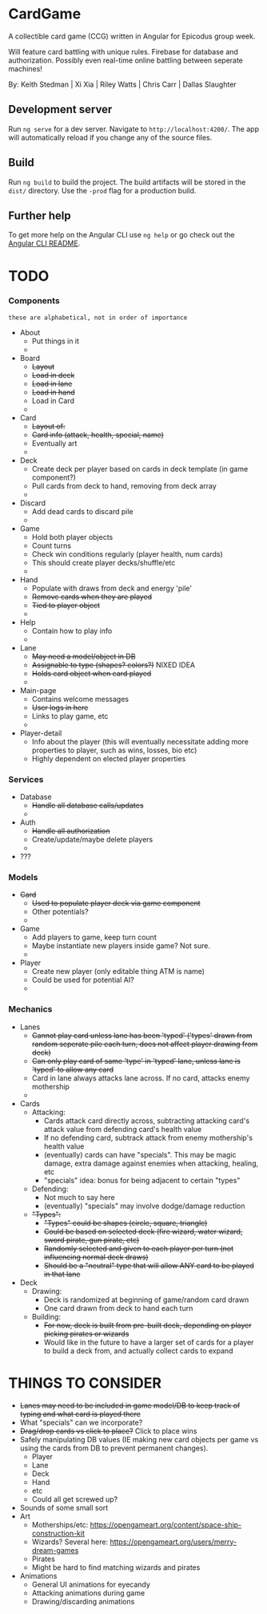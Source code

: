 # CardGame

A collectible card game (CCG) written in Angular for Epicodus group week.

Will feature card battling with unique rules. Firebase for database and authorization. Possibly even real-time online battling between seperate machines!

By: Keith Stedman | Xi Xia | Riley Watts | Chris Carr | Dallas Slaughter

## Development server

Run `ng serve` for a dev server. Navigate to `http://localhost:4200/`. The app will automatically reload if you change any of the source files.

## Build

Run `ng build` to build the project. The build artifacts will be stored in the `dist/` directory. Use the `-prod` flag for a production build.

## Further help

To get more help on the Angular CLI use `ng help` or go check out the [Angular CLI README](https://github.com/angular/angular-cli/blob/master/README.md).


TODO
======

### Components
`these are alphabetical, not in order of importance`
+ About
  + Put things in it
  +
+ Board
  + ~~Layout~~
  + ~~Load in deck~~
  + ~~Load in lane~~
  + ~~Load in hand~~
  + Load in Card
  +
+ Card
  + ~~Layout of:~~
  + ~~Card info (attack, health, special, name)~~
  + Eventually art
  +
+ Deck
  + Create deck per player based on cards in deck template (in game component?)
  + Pull cards from deck to hand, removing from deck array
  +
+ Discard
  + Add dead cards to discard pile
  +
+ Game
  + Hold both player objects
  + Count turns
  + Check win conditions regularly (player health, num cards)
  + This should create player decks/shuffle/etc
  +
+ Hand
  + Populate with draws from deck and energy 'pile'
  + ~~Remove cards when they are played~~
  + ~~Tied to player object~~
  +
+ Help
  + Contain how to play info
  +
+ Lane
  + ~~May need a model/object in DB~~
  + ~~Assignable to type (shapes? colors?)~~ NIXED IDEA
  + ~~Holds card object when card played~~
  +
+ Main-page
  + Contains welcome messages
  + ~~User logs in here~~
  + Links to play game, etc
  +
+ Player-detail
  + Info about the player (this will eventually necessitate adding more properties to player, such as wins, losses, bio etc)
  + Highly dependent on elected player properties


### Services
+ Database
  + ~~Handle all database calls/updates~~
  +
+ Auth
  + ~~Handle all authorization~~
  + Create/update/maybe delete players
  +
+ ???


### Models
+ ~~Card~~
  + ~~Used to populate player deck via game component~~
  + Other potentials?
  +
+ Game
  + Add players to game, keep turn count
  + Maybe instantiate new players inside game? Not sure.
  +
+ Player
  + Create new player (only editable thing ATM is name)
  + Could be used for potential AI?
  +

### Mechanics
+ Lanes
  + ~~Cannot play card unless lane has been 'typed' ('types' drawn from random seperate pile each turn, does not affect player drawing from deck)~~
  + ~~Can only play card of same 'type' in 'typed' lane, unless lane is 'typed' to allow any card~~
  + Card in lane always attacks lane across. If no card, attacks enemy mothership
  +
+ Cards
  + Attacking:
    + Cards attack card directly across, subtracting attacking card's attack value from defending card's health value
    + If no defending card, subtrack attack from enemy mothership's health value
    + (eventually) cards can have "specials". This may be magic damage, extra damage against enemies when attacking, healing, etc
    + "specials" idea: bonus for being adjacent to certain "types"
  + Defending:
    + Not much to say here
    + (eventually) "specials" may involve dodge/damage reduction
  + ~~"Types":~~
    + ~~"Types" could be shapes (circle, square, triangle)~~
    + ~~Could be based on selected deck (fire wizard, water wizard, sword pirate, gun pirate, etc)~~
    + ~~Randomly selected and given to each player per turn (not influencing normal deck draws)~~
    + ~~Should be a "neutral" type that will allow ANY card to be played in that lane~~
+ Deck
  + Drawing:
    + Deck is randomized at beginning of game/random card drawn
    + One card drawn from deck to hand each turn
  + Building:
    + ~~For now, deck is built from pre-built deck, depending on player picking pirates or wizards~~
    + Would like in the future to have a larger set of cards for a player to build a deck from, and actually collect cards to expand


THINGS TO CONSIDER
======
+ ~~Lanes may need to be included in game model/DB to keep track of typing and what card is played there~~
+ What "specials" can we incorporate?
+ ~~Drag/drop cards vs click to place?~~ Click to place wins
+ Safely manipulating DB values (IE making new card objects per game vs using the cards from DB to prevent permanent changes).
  + Player
  + Lane
  + Deck
  + Hand
  + etc
  + Could all get screwed up?
+ Sounds of some small sort
+ Art
  + Motherships/etc: https://opengameart.org/content/space-ship-construction-kit
  + Wizards? Several here: https://opengameart.org/users/merry-dream-games
  + Pirates
  + Might be hard to find matching wizards and pirates
+ Animations
  + General UI animations for eyecandy
  + Attacking animations during game
  + Drawing/discarding animations
